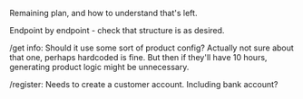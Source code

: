 Remaining plan, and how to understand that's left.

Endpoint by endpoint - check that structure is as desired.

/get info:
  Should it use some sort of product config?
  Actually not sure about that one, perhaps hardcoded is fine.
  But then if they'll have 10 hours, generating product logic might be unnecessary. 
  
/register:
  Needs to create a customer account. Including bank account?
  